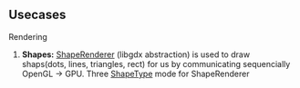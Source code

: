 Usecases
--------
Rendering
1. **Shapes:** [ShapeRenderer](https://github.com/libgdx/libgdx/wiki/Rendering-shapes) (libgdx abstraction) is used to draw shaps(dots, lines, triangles, rect) for us by communicating sequencially OpenGL -> GPU. Three [ShapeType](https://libgdx.badlogicgames.com/nightlies/docs/api/com/badlogic/gdx/graphics/glutils/ShapeRenderer.ShapeType.html) mode for ShapeRenderer
